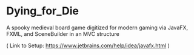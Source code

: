 # Dying_for_Die
A spooky medieval board game digitized for modern gaming via JavaFX, FXML, and SceneBuilder in an MVC structure

( Link to Setup: https://www.jetbrains.com/help/idea/javafx.html )
